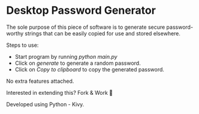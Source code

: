 # Desktop Password Generator

The sole purpose of this piece of software is to generate secure password-worthy strings that can be easily copied for use and stored elsewhere. 

Steps to use:

- Start program by running _python main.py_
- Click on _generate_ to generate a random password. 
- Click on _Copy to clipboard_ to copy the generated password.

No extra features attached. 

Interested in extending this? Fork & Work 🚀

Developed using Python - Kivy. 
